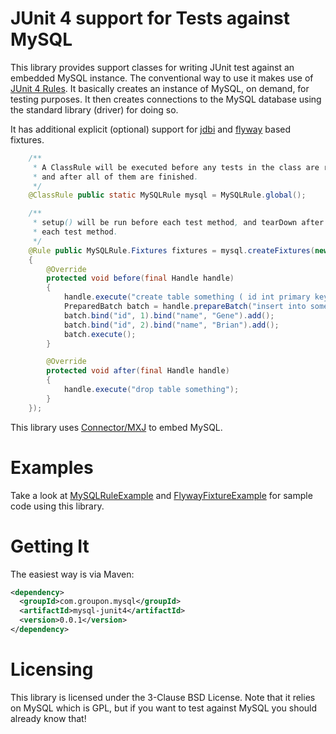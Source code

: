 # JUnit 4 support for Tests against MySQL

This library provides support classes for writing JUnit test against
an embedded MySQL instance. The conventional way to use it makes use
of [JUnit 4 Rules](https://github.com/junit-team/junit/wiki/Rules). It
basically creates an instance of MySQL, on demand, for testing
purposes. It then creates connections to the MySQL database using the
standard library (driver) for doing so.

It has additional explicit (optional) support for
[jdbi](http://jdbi.org/) and [flyway](http://flywaydb.org/) based
fixtures.

```java
    /**
     * A ClassRule will be executed before any tests in the class are run,
     * and after all of them are finished.
     */
    @ClassRule public static MySQLRule mysql = MySQLRule.global();

    /**
     * setup() will be run before each test method, and tearDown after
     * each test method.
     */
    @Rule public MySQLRule.Fixtures fixtures = mysql.createFixtures(new JDBIFixture()
    {
        @Override
        protected void before(final Handle handle)
        {
            handle.execute("create table something ( id int primary key, name varchar(255) )");
            PreparedBatch batch = handle.prepareBatch("insert into something (id, name) values (:id, :name)");
            batch.bind("id", 1).bind("name", "Gene").add();
            batch.bind("id", 2).bind("name", "Brian").add();
            batch.execute();
        }

        @Override
        protected void after(final Handle handle)
        {
            handle.execute("drop table something");
        }
    });
 ```

This library uses
[Connector/MXJ](http://dev.mysql.com/doc/connector-mxj/en/connector-mxj.html)
to embed MySQL.

# Examples

Take a look at
[MySQLRuleExample](https://github.com/groupon/mysql-junit4/blob/master/mysql-junit4/src/test/java/com/groupon/mysql/testing/MySQLRuleExample.java)
and
[FlywayFixtureExample](https://github.com/groupon/mysql-junit4/blob/master/mysql-junit4/src/test/java/com/groupon/mysql/testing/FlywayFixtureExample.java)
for sample code using this library.

# Getting It

The easiest way is via Maven:

```xml
<dependency>
  <groupId>com.groupon.mysql</groupId>
  <artifactId>mysql-junit4</artifactId>
  <version>0.0.1</version>
</dependency>
```

# Licensing

This library is licensed under the 3-Clause BSD License. Note that it
relies on MySQL which is GPL, but if you want to test against MySQL
you should already know that!
